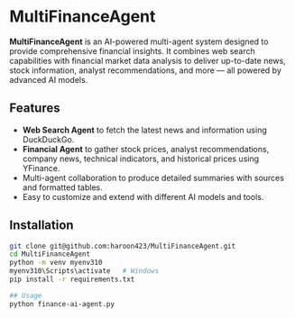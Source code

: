 # MultiFinanceAgent

**MultiFinanceAgent** is an AI-powered multi-agent system designed to provide comprehensive financial insights. It combines web search capabilities with financial market data analysis to deliver up-to-date news, stock information, analyst recommendations, and more — all powered by advanced AI models.

## Features

- **Web Search Agent** to fetch the latest news and information using DuckDuckGo.
- **Financial Agent** to gather stock prices, analyst recommendations, company news, technical indicators, and historical prices using YFinance.
- Multi-agent collaboration to produce detailed summaries with sources and formatted tables.
- Easy to customize and extend with different AI models and tools.

## Installation

```bash
git clone git@github.com:haroon423/MultiFinanceAgent.git
cd MultiFinanceAgent
python -m venv myenv310
myenv310\Scripts\activate   # Windows
pip install -r requirements.txt

## Usage
python finance-ai-agent.py

